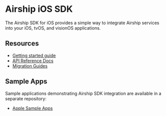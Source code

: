# Airship iOS SDK

The Airship SDK for iOS provides a simple way to integrate Airship services into your iOS, tvOS, and visionOS applications.

## Resources

- [Getting started guide](https://docs.airship.com/platform/mobile/setup/sdk/ios/)
- [API Reference Docs](https://docs.airship.com/platform/mobile/resources/api-references/#ios-api-references)
- [Migration Guides](Documentation/Migration/README.md)

## Sample Apps

Sample applications demonstrating Airship SDK integration are available in a separate repository:
- [Apple Sample Apps](https://github.com/urbanairship/apple-sample-apps)

